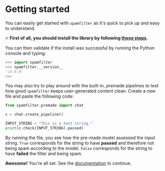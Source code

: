 # Getting started

You can easily get started with `spamfilter` as it's quick to pick up and easy to understand.

🔥 **First of all, you should install the library by following [these steps](./installation.md).**

You can then validate if the install was successful by running the Python console and typing:

```python
>>> import spamfilter
>>> spamfilter.__version__
'v3.0.0'
>>> 
```

You may also try to play around with the built-in, premade pipelines to test how good `spamfilter` keeps user-generated content clean. Create a new file and paste the following code:

```python
from spamfilter.premade import chat

c = chat.create_pipeline()

INPUT_STRING = "This is a test string."
print(c.check(INPUT_STRING).passed)
```

By running the file, you see how the pre-made model assessed the input string. `True` corresponds for the string to have **passed** and therefore not being spam according to the model. `False` corresponds for the string to have **failed** the filter and being spam.

**Awesome!** You're all set. See the [documentation](./documentation.md) to continue.
